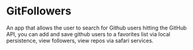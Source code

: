 # GitFollowers
An app that allows the user to search for Github users hitting the GitHub API, you can add and save github users to a favorites list via local persistence, view followers, view repos via safari services.

